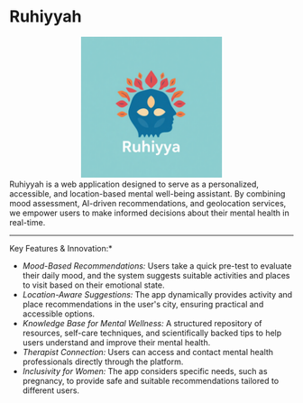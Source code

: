 # Ruhiyyah 
<div align="center">
   <img src="ruhhiyah.jpeg" alt="RUHIYYAH" width="250" />
</div>
Ruhiyyah is a web application designed to serve as a personalized, accessible, and location-based mental well-being assistant. By combining mood assessment, AI-driven recommendations, and geolocation services, we empower users to make informed decisions about their mental health in real-time.

---

Key Features & Innovation:*  
- *Mood-Based Recommendations:* Users take a quick pre-test to evaluate their daily mood, and the system suggests suitable activities and places to visit based on their emotional state.  
- *Location-Aware Suggestions:* The app dynamically provides activity and place recommendations in the user's city, ensuring practical and accessible options.  
- *Knowledge Base for Mental Wellness:* A structured repository of resources, self-care techniques, and scientifically backed tips to help users understand and improve their mental health.  
- *Therapist Connection:* Users can access and contact mental health professionals directly through the platform.  
- *Inclusivity for Women:* The app considers specific needs, such as pregnancy, to provide safe and suitable recommendations tailored to different users.

 
